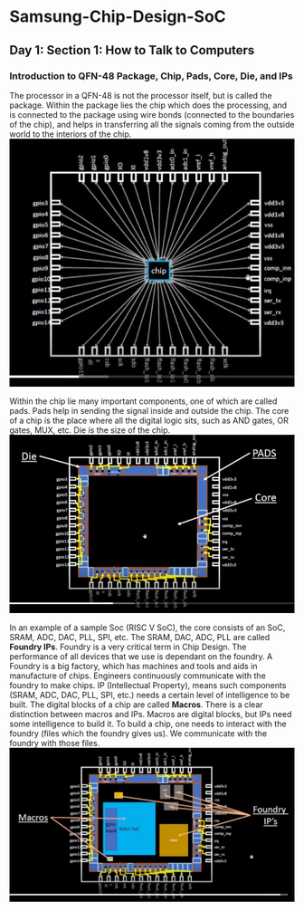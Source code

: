 # Samsung-Chip-Design-SoC
## Day 1: Section 1: How to Talk to Computers
### Introduction to QFN-48 Package, Chip, Pads, Core, Die, and IPs
The processor in a QFN-48 is not the processor itself, but is called the package. 
Within the package lies the chip which does the processing, and is connected to the package using wire bonds (connected to the boundaries of the chip), and helps in transferring all the signals coming from the outside world to the interiors of the chip.
![Image Alt](https://github.com/Visionary2000/Samsung-Chip-Design-SoC/blob/main/Chip%20and%20Wire%20Bonds.JPG?raw=true)

Within the chip lie many important components, one of which are called pads. Pads help in sending the signal inside and outside the chip.
The core of a chip is the place where all the digital logic sits, such as AND gates, OR gates, MUX, etc. 
Die is the size of the chip.
![Image Alt](https://github.com/Visionary2000/Samsung-Chip-Design-SoC/blob/main/Pads,%20Core,%20Die.JPG?raw=true)

In an example of a sample Soc (RISC V SoC), the core consists of an SoC, SRAM, ADC, DAC, PLL, SPI, etc. The SRAM, DAC, ADC, PLL are called **Foundry IPs**. Foundry is a very critical term in Chip Design. The performance of all devices that we use is dependant on the foundry. A Foundry is a big factory, which has machines and tools and aids in manufacture of chips. Engineers continuously communicate with the foundry to make chips. IP (Intellectual Property), means such components (SRAM, ADC, DAC, PLL, SPI, etc.) needs a certain level of intelligence to be built.
The digital blocks of a chip are called **Macros**. 
There is a clear distinction between macros and IPs. Macros are digital blocks, but IPs need some intelligence to build it.
To build a chip, one needs to interact with the foundry (files which the foundry gives us). We communicate with the foundry with those files.
![Image Alt](https://github.com/Visionary2000/Samsung-Chip-Design-SoC/blob/main/Macros%20and%20Foundry%20IPs.JPG?raw=true)
